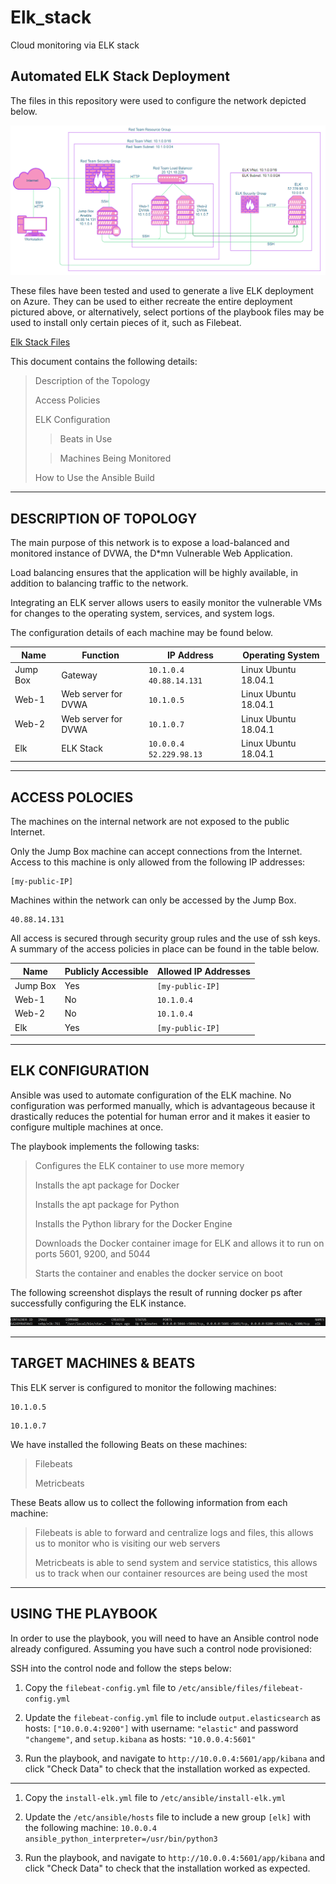# Elk_stack
Cloud monitoring via ELK stack

## Automated ELK Stack Deployment

The files in this repository were used to configure the network depicted below.

![alt text](https://github.com/arochelle12/Elk_stack/blob/main/Images/Elk-Stack-Diagram.png "Elk Diagram")

These files have been tested and used to generate a live ELK deployment on Azure. They can be used to either recreate the entire deployment pictured above, or alternatively, select portions of the playbook files may be used to install only certain pieces of it, such as Filebeat.

[Elk Stack Files](https://github.com/arochelle12/Elk_stack/tree/main/Ansible)


This document contains the following details:

> Description of the Topology
>   
> Access Policies
> 
> ELK Configuration 
> 
>> Beats in Use
>
>> Machines Being Monitored
>
> How to Use the Ansible Build


***
## DESCRIPTION OF TOPOLOGY
The main purpose of this network is to expose a load-balanced and monitored instance of DVWA, the D*mn Vulnerable Web Application.

Load balancing ensures that the application will be highly available, in addition to balancing traffic to the network.

Integrating an ELK server allows users to easily monitor the vulnerable VMs for changes to the operating system, services, and system logs.

The configuration details of each machine may be found below. 

| Name     | Function            | IP Address              | Operating System     |
|----------|---------------------|-------------------------|----------------------|
| Jump Box | Gateway             | ```10.1.0.4``` ```40.88.14.131```   | Linux Ubuntu 18.04.1 |
| Web-1    | Web server for DVWA | ```10.1.0.5```                | Linux Ubuntu 18.04.1 |
| Web-2    | Web server for DVWA | ```10.1.0.7```                | Linux Ubuntu 18.04.1 |
| Elk      | ELK Stack           | ```10.0.0.4``` ```52.229.98.13```   | Linux Ubuntu 18.04.1 |


***
## ACCESS POLOCIES
The machines on the internal network are not exposed to the public Internet.

Only the Jump Box machine can accept connections from the Internet. Access to this machine is only allowed from the following IP addresses:
```
[my-public-IP]
```

Machines within the network can only be accessed by the Jump Box.
```
40.88.14.131
```

All access is secured through security group rules and the use of ssh keys. A summary of the access policies in place can be found in the table below.

| Name     | Publicly Accessible | Allowed IP Addresses |
|----------|---------------------|----------------------|
| Jump Box | Yes                 | ```[my-public-IP]```       |
| Web-1    | No                  | ```10.1.0.4```             |
| Web-2    | No                  | ```10.1.0.4```             |
| Elk      | Yes                 | ```[my-public-IP]```       |
		
		
***		
## ELK CONFIGURATION
Ansible was used to automate configuration of the ELK machine. No configuration was performed manually, which is advantageous because it drastically reduces the potential for human error and it makes it easier to configure multiple machines at once.

The playbook implements the following tasks:

>	Configures the ELK container to use more memory
 >
 >	Installs the apt package for Docker
>
 >	Installs the apt package for Python
 >
 >	Installs the Python library for the Docker Engine 
 >
 >	Downloads the Docker container image for ELK and allows it to run on ports 5601, 9200, and 5044
 >
 >	Starts the container and enables the docker service on boot

The following screenshot displays the result of running docker ps after successfully configuring the ELK instance.

![alt text](https://github.com/arochelle12/Elk_stack/blob/main/Images/docker_ps_elk.png "docker ps")
 

***
## TARGET MACHINES & BEATS
This ELK server is configured to monitor the following machines:
```
10.1.0.5
```
```
10.1.0.7
```

We have installed the following Beats on these machines:

>	Filebeats
>
>	Metricbeats

These Beats allow us to collect the following information from each machine:

>	Filebeats is able to forward and centralize logs and files, this allows us to monitor who is visiting our web servers
>
>	Metricbeats is able to send system and service statistics, this allows us to track when our container resources are being used the most


***
## USING THE PLAYBOOK
In order to use the playbook, you will need to have an Ansible control node already configured. Assuming you have such a control node provisioned:

SSH into the control node and follow the steps below:

1. Copy the ```filebeat-config.yml``` file to ```/etc/ansible/files/filebeat-config.yml```

2. Update the ```filebeat-config.yml``` file to include ```output.elasticsearch``` as hosts: ```["10.0.0.4:9200"]``` with username: ```"elastic"``` and password ```"changeme"```, and ```setup.kibana``` as hosts: ```"10.0.0.4:5601"```

3. Run the playbook, and navigate to ```http://10.0.0.4:5601/app/kibana``` and click "Check Data" to check that the installation worked as expected.
---
1. Copy the ```install-elk.yml``` file to ```/etc/ansible/install-elk.yml```

2. Update the ```/etc/ansible/hosts``` file to include a new group ```[elk]``` with the following machine: ```10.0.0.4 ansible_python_interpreter=/usr/bin/python3```

3. Run the playbook, and navigate to ```http://10.0.0.4:5601/app/kibana``` and click "Check Data" to check that the installation worked as expected.
